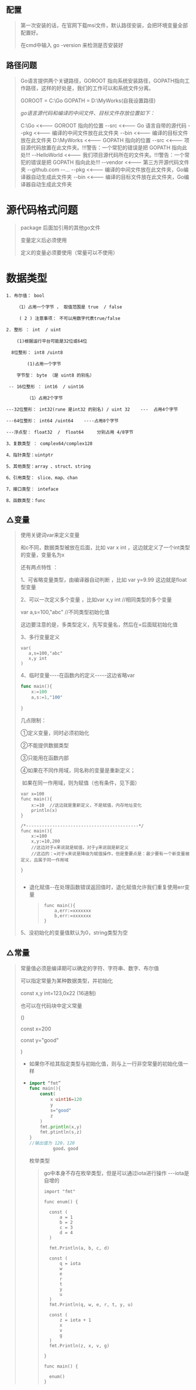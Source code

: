 ## 配置

> 第一次安装的话，在官网下载msi文件，默认路径安装，会把环境变量全部配置好。
>
> 在cmd中输入 go -version 来检测是否安装好

## 路径问题

> Go语言提供两个关键路径，GOROOT 指向系统安装路径，GOPATH指向工作路径，这样的好处是，我们的工作可以和系统文件分离。
>
> GOROOT = C:\Go
> GOPATH = D:\MyWorks(自我设置路径)
>
> *go语言源代码和编译的中间文件、目标文件存放位置如下：*
>
> C:\Go    <<--- GOROOT 指向的位置
> --src                 <<--- Go 语言自带的源代码
> --pkg                 <<--- 编译的中间文件放在此文件夹
> --bin                 <<--- 编译的目标文件放在此文件夹
> D:\MyWorks  <<--- GOPATH 指向的位置
> --src                 <<--- 项目源代码放置在此文件夹。!!!警告：一个常犯的错误是把 GOPATH 指向此处!!!
> --HelloWorld      <<--- 我们项目源代码所在的文件夹。!!!警告：一个常犯的错误是把 GOPATH 指向此处!!!
> --vendor          <<--- 第三方开源代码文件夹
> --github.com
> --...
> --pkg                 <<--- 编译的中间文件放在此文件夹，Go编译器自动生成此文件夹
> --bin                 <<--- 编译的目标文件放在此文件夹，Go编译器自动生成此文件夹

# 源代码格式问题

> package  后面加引用的其他go文件
>
> 变量定义后必须使用
>
> 定义的变量必须要使用（常量可以不使用）
>
>

# 数据类型

```
1. 布尔值： bool

    （1）占用一个字节 ， 取值范围是 true  / false

     ( 2 ) 注意事项： 不可以用数字代表true/false

2. 整形 ： int  / uint

    (1)根据运行平台可能是32位或64位

  8位整形： int8 /uint8 

        (1)占用一个字节

    字节型： byte （是 uint8 的别名）

 -- 16位整形 ： int16  / uint16

        （1）占用2个字节

---32位整形： int32(rune 是int32 的别名) / uint 32    ---  占用4个字节

---64位整形： int64 /uint64    ----占用8个字节

---浮点型： float32  /  float64     分别占用 4/8字节

3、复数类型 ： complex64/complex128

4、指针类型：uintptr

5、其他类型：array 、struct、string

6、引用类型： slice、map、chan

7、接口类型： inteface

8、函数类型：func
```



## △变量

> 使用关键词var来定义变量
>
> 和c不同，数据类型被放在后面，比如 var  x  int  ，这边就定义了一个int类型的变量，变量名为x
>
> 还有两点特性 ：
>
> 1、可省略变量类型，由编译器自动判断 ，比如 var y=9.99  这边就是float型变量
>
> 2、可以一次定义多个变量 ，比如var x,y int //相同类型的多个变量
>
>   var a,s=100,"abc"  //不同类型初始化值
>
> 这边要注意的是，多类型定义，先写变量名，然后在=后面赋初始化值
>
> 3、多行变量定义
>
> ```
> var(
>    a,s=100,"abc"
>    x,y int
> )
> ```
>
> 4、临时变量----在函数内的定义-----这边省略var
>
> ```go
> func main(){
>     x:=100
>     a,s:=1,"100"
>     
> }
> ```
>
> 几点限制：
>
> ①定义变量，同时必须初始化
>
> ②不能提供数据类型
>
> ③只能用在函数内部
>
> ④如果在不同作用域，同名称的变量是重新定义；
>
> ​    如果在同一作用域，则为赋值（也有条件，见下面）
>
>  
>
> ```
> var x=100
> func main(){
>     x:=10  //这边就是重新定义，不是赋值，内存地址变化
>     println(x)
> }
> 
> /*-------------------------------------------*/
> func main(){
>     x:=100
>     x,y:=10,200
>     //这边对于x来说就是赋值，对于y来说就是新定义
>     //这边的：=对于x来说是降级为赋值操作，但是重要点是：最少要有一个新变量被定义，且属于同一作用域
>     
> }
> 
> 
> ```
>
> * 退化赋值--在处理函数错误返回值时，退化赋值允许我们重复使用err变量
>
>   > ```
>   > func main(){
>   >     a,err:=xxxxxxx
>   >     b,err:=xxxxxxx
>   > }
>   > ```
>   >
>   >
>
> 5、没初始化的变量值默认为0，string类型为空

## △常量

> 常量值必须是编译期可以确定的字符、字符串、数字、布尔值
>
> 可以指定常量为某种数据类型，并初始化
>
> const  x,y int=123,0x22  (16进制)
>
> 也可以在代码块中定义常量
>
> ()
>
> const x=200
>
> const y="good"
>
> )
>
> * 如果你不给其指定类型与初始化值，则与上一行非空常量的初始化值一样
>
> * ```go
>   import “fmt”
>   func main(){
>       const(
>           x uint16=120
>           y
>           s="good"
>           z
>       )
>       fmt.println(x,y)
>       fmt.ptintln(s,z)
>   }
>   //输出值为 120，120
>            good，good
>   ```
>
>   枚举类型
>
>   > go中本身不存在枚举类型，但是可以通过iota进行操作  ---iota是自增的
>   >
>   > ```
>   > import "fmt"
>   > 
>   > func enum() {
>   > 
>   > 	const (
>   > 		a = 1
>   > 		b = 2
>   > 		c = 3
>   > 		d = 4
>   > 	)
>   > 
>   > 	fmt.Println(a, b, c, d)
>   > 
>   > 	const (
>   > 		q = iota
>   > 		w
>   > 		e
>   > 		r
>   > 		t
>   > 		y
>   > 		u
>   > 	)
>   > 	fmt.Println(q, w, e, r, t, y, u)
>   > 
>   > 	const (
>   > 		z = iota + 1
>   > 		x
>   > 		v
>   > 		g
>   > 	)
>   > 	fmt.Println(z, x, v, g)
>   > 
>   > }
>   > 
>   > func main() {
>   > 
>   > 	enum()
>   > }
>   > ```
>   >
>   >

